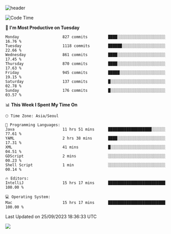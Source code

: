 ![header](https://capsule-render.vercel.app/api?type=Egg&color=timeAuto&height=300&section=header&text=PoPo&fontSize=90&animation=fadeIn)

  <!--START_SECTION:waka-->
![Code Time](http://img.shields.io/badge/Code%20Time-1%2C215%20hrs%2022%20mins-blue)

📅 **I'm Most Productive on Tuesday** 

```text
Monday                   827 commits         ████░░░░░░░░░░░░░░░░░░░░░   16.76 % 
Tuesday                  1118 commits        ██████░░░░░░░░░░░░░░░░░░░   22.66 % 
Wednesday                861 commits         ████░░░░░░░░░░░░░░░░░░░░░   17.45 % 
Thursday                 870 commits         ████░░░░░░░░░░░░░░░░░░░░░   17.63 % 
Friday                   945 commits         █████░░░░░░░░░░░░░░░░░░░░   19.15 % 
Saturday                 137 commits         █░░░░░░░░░░░░░░░░░░░░░░░░   02.78 % 
Sunday                   176 commits         █░░░░░░░░░░░░░░░░░░░░░░░░   03.57 % 
```


📊 **This Week I Spent My Time On** 

```text
🕑︎ Time Zone: Asia/Seoul

💬 Programming Languages: 
Java                     11 hrs 51 mins      ███████████████████░░░░░░   77.61 % 
YAML                     2 hrs 38 mins       ████░░░░░░░░░░░░░░░░░░░░░   17.31 % 
XML                      41 mins             █░░░░░░░░░░░░░░░░░░░░░░░░   04.51 % 
GDScript                 2 mins              ░░░░░░░░░░░░░░░░░░░░░░░░░   00.23 % 
Shell Script             1 min               ░░░░░░░░░░░░░░░░░░░░░░░░░   00.14 % 

🔥 Editors: 
IntelliJ                 15 hrs 17 mins      █████████████████████████   100.00 % 

💻 Operating System: 
Mac                      15 hrs 17 mins      █████████████████████████   100.00 % 
```


 Last Updated on 25/09/2023 18:36:33 UTC
<!--END_SECTION:waka-->



<img src="https://capsule-render.vercel.app/api?type=Egg&color=timeAuto&height=300&section=footer&text=PoPo&fontSize=90&animation=fadeIn&reversal=true" />
